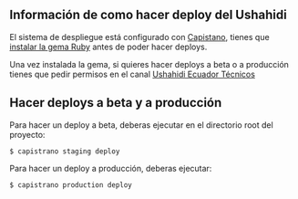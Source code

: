 Información de como hacer deploy del Ushahidi
---------------------------------------------

El sistema de despliegue está configurado con [Capistano](http://capistranorb.com/),
tienes que [instalar la gema Ruby](http://capistranorb.com/documentation/getting-started/installation/)
antes de poder hacer deploys.

Una vez instalada la gema, si quieres hacer deploys a beta o a producción tienes
que pedir permisos en el canal [Ushahidi Ecuador Técnicos](https://telegram.me/joinchat/AbmN-wcPvovTZcL0Lpr14Q)

Hacer deploys a beta y a producción
-----------------------------------

Para hacer un deploy a beta, deberas ejecutar en el directorio root del proyecto:

  `$ capistrano staging deploy`

Para hacer un deploy a producción, deberas ejecutar:

  `$ capistrano production deploy`

